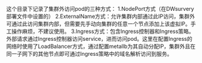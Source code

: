 这个目录下记录了集群外访问pod的三种方式：
1.NodePort方式（在DWsurvery部署文件中设置的）
2.ExternalName方式：<CLUSTER-IP>允许集群内部通过此IP访问，集群外可通过此<EXTERNAL-IP>访问集群内部，但需要先手动向集群的任意一个节点添加上该虚拟IP。手工操作麻烦，不建议使用。
3.Ingress方式：包含Ingress控制器和Ingress策略。外部请求通过Ingress控制器访问service，进而访问pod。这里在配置Ingress的网络时使用了LoadBalancer方式，通过配置metallb为其自动分配IP，集群外且在同一子网下的其他节点即可通过Ingress策略中的域名解析访问到服务。
